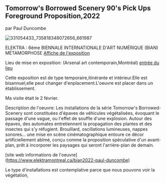 ## Tomorrow's Borrowed Scenery 90's Pick Ups Foreground Proposition,2022 ##
par Paul Duncombe

![331054433_735818348072656_661987](https://user-images.githubusercontent.com/112108220/220978150-ae5e841f-210c-4108-9c10-59fef1b96dda.jpg)




















ELEKTRA : 6ème BIENNALE INTERNATIONALE D'ART NUMÉRIQUE (BIAN)
MÉTAMORPHOSE [Affiche de l'exposition](https://images.squarespace-cdn.com/content/v1/5afb5bb0fcf7fd7aebb47cac/f5712e20-8157-44a5-8a43-8f9833acf17f/site-web-27-1500x1000.jpg?format=1500w)

Lieu de mise en exposition: (Arsenal art contemporain,Montréal)  [entrée du lieu](https://s3.amazonaws.com/mountainlake.org/wp-content/uploads/2021/11/23112152/256779641_2018349404990231_2939501952603656975_n-1155x770.jpg)
 
Cette exposition est de type temporaire,itinérante et intérieur.Elle est bisannuel,elle peut changer d'enplacement.L'oeuvre est placer dans un établissement.

Ma visite était le 2 février.

Description de l'oeuvre:
Les installations de la série Tomorrow's Borrowed-Scenery sont constituées d'épaves de véhicules végétalisées, évoquant le passage d'une vague, ou l'effet de souffle d'une explosion. Autour des épaves, des automates entretiennent la propagation des plantes et des insectes qui s'y réfugient. Brouillard, oscillations lumineuses, nappes sonores... une mise en scène cinématographique entoure ce décor artificiellement abîmé, conçu comme la proposition spéculative d'un avant-plan, prêt à incorporer les paysages qui seront l'arrière-plan de demain.

[site web informations de l'oeuvre]   (https://www.elektramontreal.ca/bian2022-paul-duncombe)


Le type d'installations est contemplative parce que nous pouvons voir la végétation,

